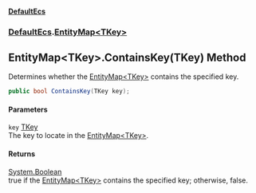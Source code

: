 #### [DefaultEcs](DefaultEcs.md 'DefaultEcs')
### [DefaultEcs](DefaultEcs.md#DefaultEcs 'DefaultEcs').[EntityMap&lt;TKey&gt;](EntityMap_TKey_.md 'DefaultEcs.EntityMap&lt;TKey&gt;')
## EntityMap&lt;TKey&gt;.ContainsKey(TKey) Method
Determines whether the [EntityMap&lt;TKey&gt;](EntityMap_TKey_.md 'DefaultEcs.EntityMap&lt;TKey&gt;') contains the specified key.  
```csharp
public bool ContainsKey(TKey key);
```
#### Parameters
<a name='DefaultEcs_EntityMap_TKey__ContainsKey(TKey)_key'></a>
`key` [TKey](EntityMap_TKey_.md#DefaultEcs_EntityMap_TKey__TKey 'DefaultEcs.EntityMap&lt;TKey&gt;.TKey')  
The key to locate in the [EntityMap&lt;TKey&gt;](EntityMap_TKey_.md 'DefaultEcs.EntityMap&lt;TKey&gt;').
  
#### Returns
[System.Boolean](https://docs.microsoft.com/en-us/dotnet/api/System.Boolean 'System.Boolean')  
true if the [EntityMap&lt;TKey&gt;](EntityMap_TKey_.md 'DefaultEcs.EntityMap&lt;TKey&gt;') contains the specified key; otherwise, false.
